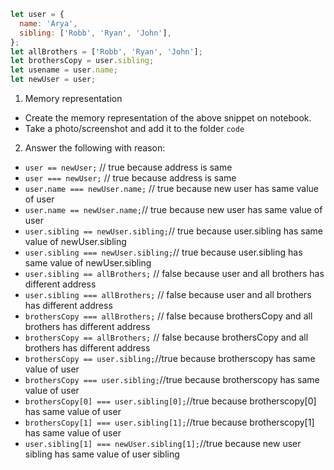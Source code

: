 ```js
let user = {
  name: 'Arya',
  sibling: ['Robb', 'Ryan', 'John'],
};
let allBrothers = ['Robb', 'Ryan', 'John'];
let brothersCopy = user.sibling;
let usename = user.name;
let newUser = user;
```

1. Memory representation

- Create the memory representation of the above snippet on notebook.
- Take a photo/screenshot and add it to the folder `code`

<!-- To add this image here use ![name](./hello.jpg) -->

2. Answer the following with reason:

- `user == newUser;` // true because address is same
- `user === newUser;` // true because address is same
- `user.name === newUser.name;` // true because new user has same value of user
- `user.name == newUser.name;`// true because new user has same value of user
- `user.sibling == newUser.sibling;`// true because user.sibling has same value of newUser.sibling
- `user.sibling === newUser.sibling;`// true because user.sibling has same value of newUser.sibling
- `user.sibling == allBrothers;` // false because user and all brothers has different address
- `user.sibling === allBrothers;` // false because user and all brothers has different address
- `brothersCopy === allBrothers;` // false because brothersCopy and all brothers has different address
- `brothersCopy == allBrothers;`  // false because brothersCopy and all brothers has different address
- `brothersCopy == user.sibling;`//true because brotherscopy has same value of user
- `brothersCopy === user.sibling;`//true because brotherscopy has same value of user
- `brothersCopy[0] === user.sibling[0];`//true because brotherscopy[0] has same value of user
- `brothersCopy[1] === user.sibling[1];`//true because brotherscopy[1] has same value of user
- `user.sibling[1] === newUser.sibling[1];`//true because new user sibling has same value of user sibling
